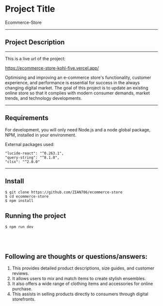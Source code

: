 # Project Title

Ecommerce-Store

---

## Project Description

---

This is a live url of the project:

https://ecommerce-store-kohl-five.vercel.app/

Optimising and improving an e-commerce store's functionality, customer experience, and performance is essential for success in the always changing digital market. The goal of this project is to update an existing online store so that it complies with modern consumer demands, market trends, and technology developments.

---

## Requirements

For development, you will only need Node.js and a node global package, NPM, installed in your environment.

External packages used:

    "lucide-react": "^0.263.1",
    "query-string": "^8.1.0",
    "clsx": "^2.0.0"

---

## Install

    $ git clone https://github.com/ZIAN786/ecommerce-store
    $ cd ecommerce-store
    $ npm install

## Running the project

    $ npm run dev

<br/><br/>

## Following are thoughts or questions/answers:

1. This provides detailed product descriptions, size guides, and customer reviews.
2. It allows users to mix and match items to create stylish ensembles.
3. It also offers a wide range of clothing items and accessories for online purchase.
4. This assists in selling products directly to consumers through digital storefronts.
